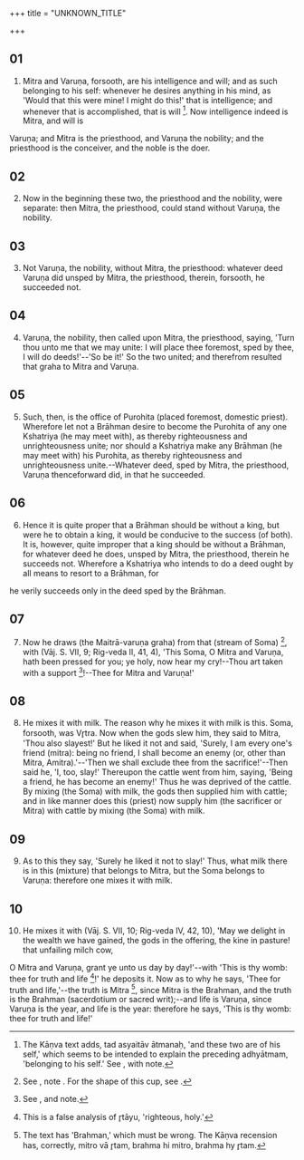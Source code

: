 +++
title = "UNKNOWN_TITLE"

+++


## 01
1. Mitra and Varuṇa, forsooth, are his intelligence and will; and as such belonging to his self: whenever he desires anything in his mind, as 'Would that this were mine! I might do this!' that is intelligence; and whenever that is accomplished, that is will [^fn_648]. Now intelligence indeed is Mitra, and will is

[^fn_648]: The Kāṇva text adds, tad asyaitāv ātmanaḥ, 'and these two are of his self,' which seems to be intended to explain the preceding adhyātmam, 'belonging to his self.' See , with note.

 Varuṇa; and Mitra is the priesthood, and Varuṇa the nobility; and the priesthood is the conceiver, and the noble is the doer.

## 02
2. Now in the beginning these two, the priesthood and the nobility, were separate: then Mitra, the priesthood, could stand without Varuṇa, the nobility.

## 03
3. Not Varuṇa, the nobility, without Mitra, the priesthood: whatever deed Varuṇa did unsped by Mitra, the priesthood, therein, forsooth, he succeeded not.

## 04
4. Varuṇa, the nobility, then called upon Mitra, the priesthood, saying, 'Turn thou unto me that we may unite: I will place thee foremost, sped by thee, I will do deeds!'--'So be it!' So the two united; and therefrom resulted that graha to Mitra and Varuṇa.

## 05
5. Such, then, is the office of Purohita (placed foremost, domestic priest). Wherefore let not a Brāhman desire to become the Purohita of any one Kshatriya (he may meet with), as thereby righteousness and unrighteousness unite; nor should a Kshatriya make any Brāhman (he may meet with) his Purohita, as thereby righteousness and unrighteousness unite.--Whatever deed, sped by Mitra, the priesthood, Varuṇa thenceforward did, in that he succeeded.

## 06
6. Hence it is quite proper that a Brāhman should be without a king, but were he to obtain a king, it would be conducive to the success (of both). It is, however, quite improper that a king should be without a Brāhman, for whatever deed he does, unsped by Mitra, the priesthood, therein he succeeds not. Wherefore a Kshatriya who intends to do a deed ought by all means to resort to a Brāhman, for

he verily succeeds only in the deed sped by the Brāhman.

## 07
7. Now he draws (the Maitrā-varuṇa graha) from that (stream of Soma) [^fn_649], with (Vāj. S. VII, 9; Rig-veda II, 41, 4), 'This Soma, O Mitra and Varuṇa, hath been pressed for you; ye holy, now hear my cry!--Thou art taken with a support [^fn_650]!--Thee for Mitra and Varuṇa!'

[^fn_649]: See , note . For the shape of this cup, see .

[^fn_650]: See , and note.

## 08
8. He mixes it with milk. The reason why he mixes it with milk is this. Soma, forsooth, was Vr̥tra. Now when the gods slew him, they said to Mitra, 'Thou also slayest!' But he liked it not and said, 'Surely, I am every one's friend (mitra): being no friend, I shall become an enemy (or, other than Mitra, Amitra).'--'Then we shall exclude thee from the sacrifice!'--Then said he, 'I, too, slay!' Thereupon the cattle went from him, saying, 'Being a friend, he has become an enemy!' Thus he was deprived of the cattle. By mixing (the Soma) with milk, the gods then supplied him with cattle; and in like manner does this (priest) now supply him (the sacrificer or Mitra) with cattle by mixing (the Soma) with milk.

## 09
9. As to this they say, 'Surely he liked it not to slay!' Thus, what milk there is in this (mixture) that belongs to Mitra, but the Soma belongs to Varuṇa: therefore one mixes it with milk.

## 10
10. He mixes it with (Vāj. S. VII, 10; Rig-veda IV, 42, 10), 'May we delight in the wealth we have gained, the gods in the offering, the kine in pasture! that unfailing milch cow,

 O Mitra and Varuṇa, grant ye unto us day by day!'--with 'This is thy womb: thee for truth and life [^fn_651]!' he deposits it. Now as to why he says, 'Thee for truth and life,'--the truth is Mitra [^fn_652], since Mitra is the Brahman, and the truth is the Brahman (sacerdotium or sacred writ);--and life is Varuṇa, since Varuṇa is the year, and life is the year: therefore he says, 'This is thy womb: thee for truth and life!'

[^fn_651]: This is a false analysis of r̥tāyu, 'righteous, holy.'

[^fn_652]: The text has 'Brahman,' which must be wrong. The Kāṇva recension has, correctly, mitro vā r̥tam, brahma hi mitro, brahma hy r̥tam.

